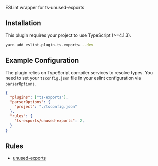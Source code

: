 ESLint wrapper for ts-unused-exports

## Installation

This plugin requires your project to use TypeScript (>=4.1.3).

```sh
yarn add eslint-plugin-ts-exports --dev
```

## Example Configuration

The plugin relies on TypeScript compiler services to resolve types.
You need to set your `tsconfig.json` file in your eslint configuration via `parserOptions`.

```json
{
  "plugins": ["ts-exports"],
  "parserOptions": {
    "project": "./tsconfig.json"
  },
  "rules": {
    "ts-exports/unused-exports": 2,
  }
}
```

## Rules
* [unused-exports](./docs/unused-exports.md)
